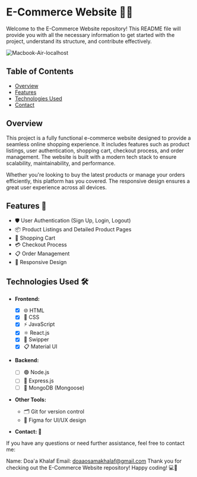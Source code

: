 # E-Commerce Website 🛒✨

Welcome to the E-Commerce Website repository! This README file will provide you with all the necessary information to get started with the project, understand its structure, and contribute effectively.

![Macbook-Air-localhost](https://github.com/DoaaOsamaK/Ecommerce/assets/147305995/3e83a645-cfda-437c-addf-a8931b21848e)


## Table of Contents

- [Overview](#overview)
- [Features](#features)
- [Technologies Used](#technologies-used)
- [Contact](#contact)

## Overview

This project is a fully functional e-commerce website designed to provide a seamless online shopping experience. It includes features such as product listings, user authentication, shopping cart, checkout process, and order management. The website is built with a modern tech stack to ensure scalability, maintainability, and performance. 

Whether you're looking to buy the latest products or manage your orders efficiently, this platform has you covered. The responsive design ensures a great user experience across all devices. 

## Features 🚀

- 🛡️ User Authentication (Sign Up, Login, Logout)
- 📦 Product Listings and Detailed Product Pages
- 🛒 Shopping Cart
- 💳 Checkout Process
- 📋 Order Management
- 📱 Responsive Design
## Technologies Used 🛠️

- **Frontend:**
  - [x] 🌐 HTML
  - [x] 🎨 CSS
  - [x] ⚡ JavaScript
  - [x] ⚛️ React.js
  - [x] 💎 Swipper
  - [x] 📋 Material UI

- **Backend:**
  - [ ] 🟢 Node.js
  - [ ] 🚀 Express.js
  - [ ] 🍃 MongoDB (Mongoose)

- **Other Tools:**
  - 🗂️ Git for version control
  - 🎨 Figma for UI/UX design 

- **Contact: 📧**
  
If you have any questions or need further assistance, feel free to contact me:

Name: Doa'a Khalaf
Email: doaaosamakhalaf@gmail.com
Thank you for checking out the E-Commerce Website repository! Happy coding! 💻🚀

